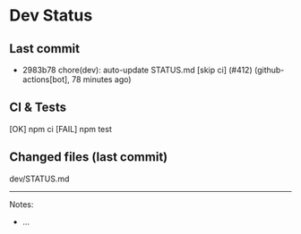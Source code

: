 # Dev Status

## Last commit
- 2983b78 chore(dev): auto-update STATUS.md [skip ci] (#412) (github-actions[bot], 78 minutes ago)
## CI & Tests
[OK] npm ci
[FAIL] npm test

## Changed files (last commit)
dev/STATUS.md

---
Notes:
- ...
